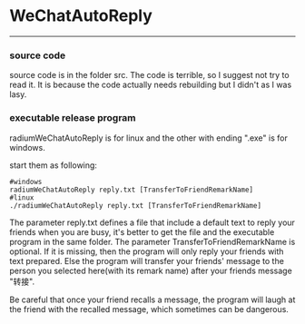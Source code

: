 # WeChatAutoReply
-------------------------------------------------------
### source code
source code is in the folder src.
The code is terrible, so I suggest not try to read it. It is because the code actually needs rebuilding but I didn't as I was lasy.

### executable release program
radiumWeChatAutoReply is for linux and the other with ending ".exe" is for windows.

start them as following:
```
#windows
radiumWeChatAutoReply reply.txt [TransferToFriendRemarkName]
#linux
./radiumWeChatAutoReply reply.txt [TransferToFriendRemarkName]
```
The parameter reply.txt defines a file that include a default text to reply your friends when you are busy, it's better to get the file and the executable program in the same folder.
The parameter TransferToFriendRemarkName is optional. If it is missing, then the program will only reply your friends with text prepared. Else the program will transfer your friends' message to the person you selected here(with its remark name) after your friends message "转接".

Be careful that once your friend recalls a message, the program will laugh at the friend with the recalled message, which sometimes can be dangerous.

